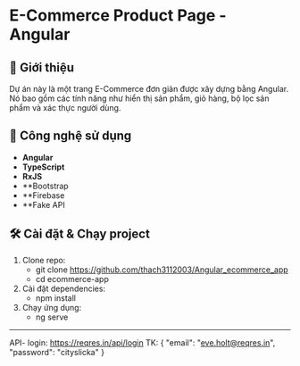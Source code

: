 # E-Commerce Product Page - Angular

## 📌 Giới thiệu
Dự án này là một trang E-Commerce đơn giản được xây dựng bằng Angular. Nó bao gồm các tính năng như hiển thị sản phẩm, giỏ hàng, bộ lọc sản phẩm và xác thực người dùng.

## 🚀 Công nghệ sử dụng
- **Angular**
- **TypeScript**
- **RxJS** 
- **Bootstrap
- **Firebase
- **Fake API 
## 🛠 Cài đặt & Chạy project
1. Clone repo:
   - git clone https://github.com/thach3112003/Angular_ecommerce_app
   - cd ecommerce-app
2. Cài đặt dependencies:
   - npm install
3. Chạy ứng dụng:
   - ng serve
----------------------------------------
API- login: https://reqres.in/api/login
TK: {
  "email": "eve.holt@reqres.in",
  "password": "cityslicka"
}
